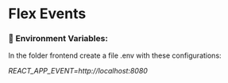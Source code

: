 # Flex Events
### 🔑 Environment Variables:

In the folder frontend create a file .env with these configurations:

*REACT_APP_EVENT=http://localhost:8080* 
